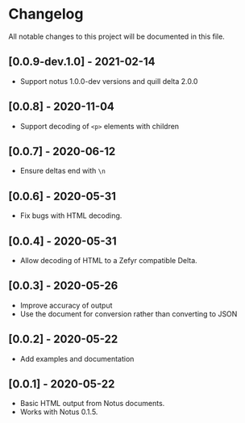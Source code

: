 # Changelog

All notable changes to this project will be documented in this file.

## [0.0.9-dev.1.0] - 2021-02-14

* Support notus 1.0.0-dev versions and quill delta 2.0.0

## [0.0.8] - 2020-11-04

* Support decoding of `<p>` elements with children

## [0.0.7] - 2020-06-12

* Ensure deltas end with `\n`

## [0.0.6] - 2020-05-31

* Fix bugs with HTML decoding.

## [0.0.4] - 2020-05-31

* Allow decoding of HTML to a Zefyr compatible Delta.

## [0.0.3] - 2020-05-26

* Improve accuracy of output
* Use the document for conversion rather than converting to JSON

## [0.0.2] - 2020-05-22

* Add examples and documentation

## [0.0.1] - 2020-05-22

* Basic HTML output from Notus documents.
* Works with Notus 0.1.5.
